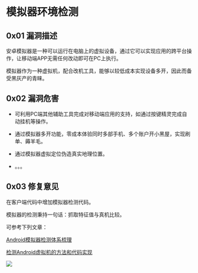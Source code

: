 # 模拟器环境检测

## 0x01 漏洞描述

安卓模拟器是一种可以运行在电脑上的虚拟设备，通过它可以实现应用的跨平台操作，让移动端APP无需任何改动即可在PC上执行。

模拟器作为一种虚拟机，配合改机工具，能够以较低成本实现设备多开，因此而备受黑灰产的青睐。

## 0x02 漏洞危害

* 可利用PC端其他辅助工具完成对移动端应用的支持，如通过按键精灵完成自动挂机等操作。

* 通过模拟器多开功能，零成本体验同时多部手机、多个账户开小黑屋，实现刷单、薅羊毛。
* 通过模拟器虚拟定位伪造真实地理位置。
* 。。。

## 0x03 修复意见

在客户端代码中增加模拟器检测代码。

模拟器的检测秉持一句话：抓取特征值与真机比较。

可参考下列文章：

[Android模拟器检测体系梳理]([https://www.wireghost.cn/2018/05/10/Android%E6%A8%A1%E6%8B%9F%E5%99%A8%E6%A3%80%E6%B5%8B%E4%BD%93%E7%B3%BB%E6%A2%B3%E7%90%86/](https://www.wireghost.cn/2018/05/10/Android模拟器检测体系梳理/))

[检测Android虚拟机的方法和代码实现](https://bbs.pediy.com/thread-225717.htm)

![](https://bbs.pediy.com/upload/attach/201804/722644_2SENQ6BYYPSXAH8.png)